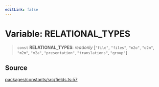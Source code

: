 ```yaml
---
editLink: false
---
```


# Variable: RELATIONAL_TYPES

> `const` **RELATIONAL_TYPES**: _readonly_ [`"file"`, `"files"`, `"m2o"`, `"o2m"`, `"m2m"`, `"m2a"`, `"presentation"`,
> `"translations"`, `"group"`]

## Source

[packages/constants/src/fields.ts:57](https://github.com/directus/directus/blob/7789a6c53/packages/constants/src/fields.ts#L57)
